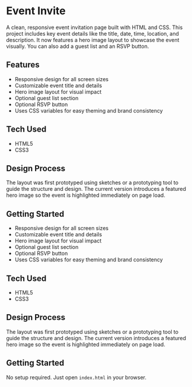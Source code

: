 # Event Invite

A clean, responsive event invitation page built with HTML and CSS. This project includes key event details like the title, date, time, location, and description. It now features a hero image layout to showcase the event visually. You can also add a guest list and an RSVP button.

## Features

- Responsive design for all screen sizes
- Customizable event title and details
- Hero image layout for visual impact
- Optional guest list section
- Optional RSVP button
- Uses CSS variables for easy theming and brand consistency

## Tech Used
- HTML5
- CSS3

## Design Process
The layout was first prototyped using sketches or a prototyping tool to guide the structure and design. The current version introduces a featured hero image so the event is highlighted immediately on page load.

## Getting Started

- Responsive design for all screen sizes  
- Customizable event title and details  
- Hero image layout for visual impact  
- Optional guest list section  
- Optional RSVP button  
- Uses CSS variables for easy theming and brand consistency  

## Tech Used
- HTML5  
- CSS3  

## Design Process  
The layout was first prototyped using sketches or a prototyping tool to guide the structure and design. The current version introduces a featured hero image so the event is highlighted immediately on page load.

## Getting Started  
No setup required. Just open `index.html` in your browser.
